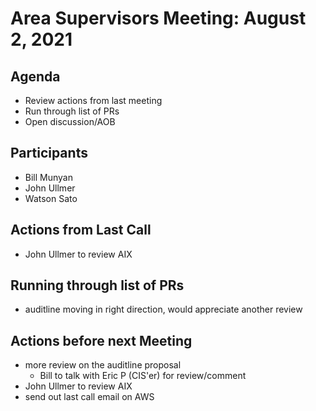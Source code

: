 # Area Supervisors Meeting: August 2, 2021

## Agenda
- Review actions from last meeting
- Run through list of PRs
- Open discussion/AOB

## Participants
- Bill Munyan
- John Ullmer
- Watson Sato

## Actions from Last Call
- John Ullmer to review AIX


## Running through list of PRs
- auditline moving in right direction, would appreciate another review


## Actions before next Meeting
- more review on the auditline proposal
  - Bill to talk with Eric P (CIS'er) for review/comment
- John Ullmer to review AIX
- send out last call email on AWS

